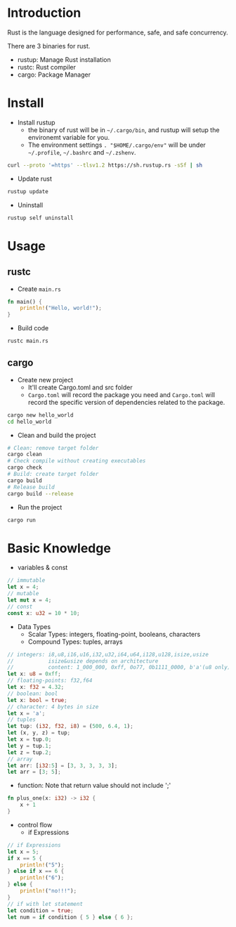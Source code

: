 # Introduction

Rust is the language designed for performance, safe, and safe concurrency.

There are 3 binaries for rust.

* rustup: Manage Rust installation
* rustc: Rust compiler
* cargo: Package Manager

# Install

* Install rustup
  - the binary of rust will be in `~/.cargo/bin`, and rustup will setup the environemt variable for you.
  - The environment settings `. "$HOME/.cargo/env"` will be under `~/.profile`, `~/.bashrc` and `~/.zshenv`.

```sh
curl --proto '=https' --tlsv1.2 https://sh.rustup.rs -sSf | sh
```

* Update rust

```sh
rustup update
```

* Uninstall

```sh
rustup self uninstall
```

# Usage

## rustc

* Create `main.rs`

```rust
fn main() {
    println!("Hello, world!");
}
```

* Build code

```sh
rustc main.rs
```

## cargo

* Create new project
  - It'll create Cargo.toml and src folder
  - `Cargo.toml` will record the package you need and `Cargo.toml` will record the specific version of dependencies related to the package.

```sh
cargo new hello_world
cd hello_world
```

* Clean and build the project

```sh
# Clean: remove target folder
cargo clean
# Check compile without creating executables
cargo check
# Build: create target folder
cargo build
# Release build
cargo build --release
```

* Run the project

```sh
cargo run
```

# Basic Knowledge

* variables & const

```rust
// immutable
let x = 4;
// mutable
let mut x = 4;
// const
const x: u32 = 10 * 10;
```

* Data Types
  - Scalar Types: integers, floating-point, booleans, characters
  - Compound Types: tuples, arrays

```rust
// integers: i8,u8,i16,u16,i32,u32,i64,u64,i128,u128,isize,usize
//           isize&usize depends on architecture
//           content: 1_000_000, 0xff, 0o77, 0b1111_0000, b'a'(u8 only)
let x: u8 = 0xff;
// floating-points: f32,f64
let x: f32 = 4.32;
// boolean: bool
let x: bool = true;
// character: 4 bytes in size
let x = 'a';
// tuples
let tup: (i32, f32, i8) = (500, 6.4, 1);
let (x, y, z) = tup;
let x = tup.0;
let y = tup.1;
let z = tup.2;
// array
let arr: [i32:5] = [3, 3, 3, 3, 3];
let arr = [3; 5];
```

* function: Note that return value should not include ';'

```rust
fn plus_one(x: i32) -> i32 {
    x + 1
}
```

* control flow
  - if Expressions

```rust
// if Expressions
let x = 5;
if x == 5 {
    println!("5");
} else if x == 6 {
    println!("6");
} else {
    println!("no!!!");
}
// if with let statement
let condition = true;
let num = if condition { 5 } else { 6 };
```
